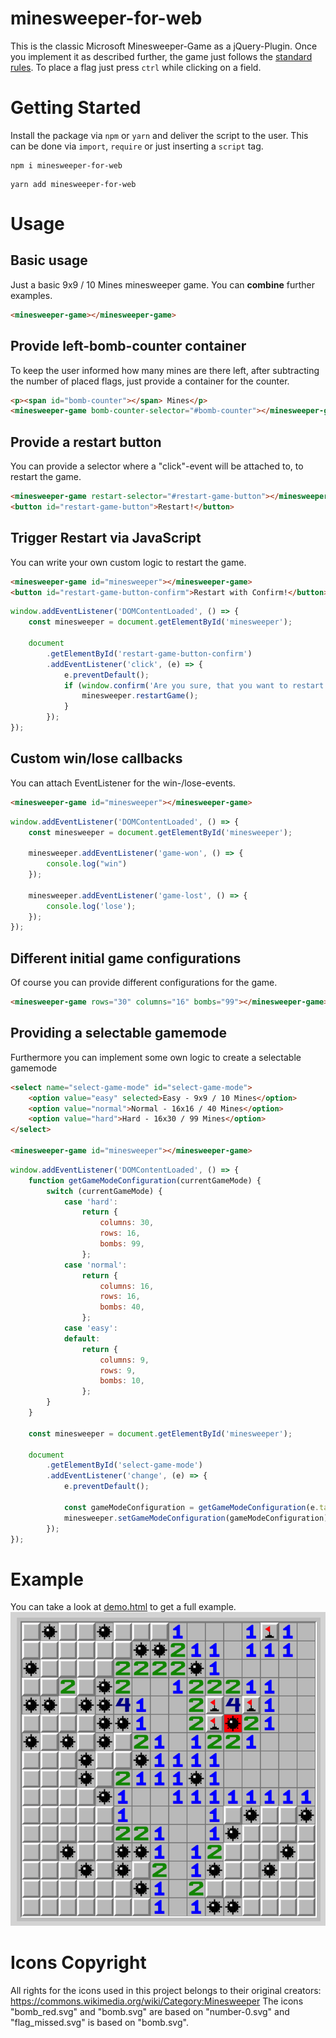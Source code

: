 # minesweeper-for-web
This is the classic Microsoft Minesweeper-Game as a jQuery-Plugin. Once you implement it as described further, the game just follows the [standard rules](https://www.instructables.com/id/How-to-beat-Minesweeper/). To place a flag just press `ctrl` while clicking on a field.

# Getting Started
Install the package via `npm` or `yarn` and deliver the script to the user.
This can be done via `import`, `require` or just inserting a `script` tag.

```shell
npm i minesweeper-for-web
```
```shell
yarn add minesweeper-for-web
```

# Usage

## Basic usage
Just a basic 9x9 / 10 Mines minesweeper game. You can **combine** further examples.
```html
<minesweeper-game></minesweeper-game>
```

## Provide left-bomb-counter container
To keep the user informed how many mines are there left, after subtracting the number of placed flags, just provide a container for the counter.
```html
<p><span id="bomb-counter"></span> Mines</p>
<minesweeper-game bomb-counter-selector="#bomb-counter"></minesweeper-game>
```

## Provide a restart button
You can provide a selector where a "click"-event will be attached to, to restart the game.
```html
<minesweeper-game restart-selector="#restart-game-button"></minesweeper-game>
<button id="restart-game-button">Restart!</button>
```

## Trigger Restart via JavaScript
You can write your own custom logic to restart the game.
```html
<minesweeper-game id="minesweeper"></minesweeper-game>
<button id="restart-game-button-confirm">Restart with Confirm!</button>
```
```javascript
window.addEventListener('DOMContentLoaded', () => {
    const minesweeper = document.getElementById('minesweeper');

    document
        .getElementById('restart-game-button-confirm')
        .addEventListener('click', (e) => {
            e.preventDefault();
            if (window.confirm('Are you sure, that you want to restart the game?')) {
                minesweeper.restartGame();
            }
        });
});
```

## Custom win/lose callbacks
You can attach EventListener for the win-/lose-events.
```html
<minesweeper-game id="minesweeper"></minesweeper-game>
```
```javascript
window.addEventListener('DOMContentLoaded', () => {
    const minesweeper = document.getElementById('minesweeper');

    minesweeper.addEventListener('game-won', () => {
        console.log("win")
    });

    minesweeper.addEventListener('game-lost', () => {
        console.log('lose');
    });
});
```

## Different initial game configurations
Of course you can provide different configurations for the game.
```html
<minesweeper-game rows="30" columns="16" bombs="99"></minesweeper-game>
```

## Providing a selectable gamemode
Furthermore you can implement some own logic to create a selectable gamemode
```html
<select name="select-game-mode" id="select-game-mode">
    <option value="easy" selected>Easy - 9x9 / 10 Mines</option>
    <option value="normal">Normal - 16x16 / 40 Mines</option>
    <option value="hard">Hard - 16x30 / 99 Mines</option>
</select>

<minesweeper-game id="minesweeper"></minesweeper-game>
```
```javascript
window.addEventListener('DOMContentLoaded', () => {
    function getGameModeConfiguration(currentGameMode) {
        switch (currentGameMode) {
            case 'hard':
                return {
                    columns: 30,
                    rows: 16,
                    bombs: 99,
                };
            case 'normal':
                return {
                    columns: 16,
                    rows: 16,
                    bombs: 40,
                };
            case 'easy':
            default:
                return {
                    columns: 9,
                    rows: 9,
                    bombs: 10,
                };
        }
    }

    const minesweeper = document.getElementById('minesweeper');

    document
        .getElementById('select-game-mode')
        .addEventListener('change', (e) => {
            e.preventDefault();

            const gameModeConfiguration = getGameModeConfiguration(e.target.value);
            minesweeper.setGameModeConfiguration(gameModeConfiguration);
        });
});
```


# Example
You can take a look at [demo.html](index.html) to get a full example.
![Example Image](minesweeper-example.png)


# Icons Copyright
All rights for the icons used in this project belongs to their original creators: https://commons.wikimedia.org/wiki/Category:Minesweeper 
The icons "bomb_red.svg" and "bomb.svg" are based on "number-0.svg" and "flag_missed.svg" is based on "bomb.svg".